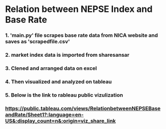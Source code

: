 # Relation between NEPSE Index and Base Rate
### 1. 'main.py' file scrapes base rate data from NICA website and saves as 'scrapedfile.csv'
### 2. market index data is imported from sharesansar
### 3. Clened and arranged data on excel
### 4. Then visualized and analyzed on tableau
### 5. Below is the link to rableau public vizulization
### https://public.tableau.com/views/RelationbetweenNEPSEBaseandRate/Sheet1?:language=en-US&:display_count=n&:origin=viz_share_link
